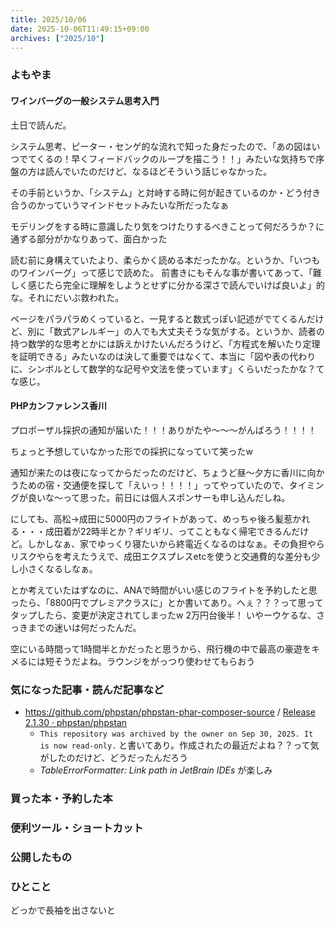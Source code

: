 ```yaml
---
title: 2025/10/06
date: 2025-10-06T11:49:15+09:00
archives: ["2025/10"]
---
```

### よもやま
#### ワインバーグの一般システム思考入門

土日で読んだ。

システム思考、ピーター・センゲ的な流れで知った身だったので、「あの図はいつでてくるの！早くフィードバックのループを描こう！！」みたいな気持ちで序盤の方は読んでいたのだけど、なるほどそういう話じゃなかった。

その手前というか、「システム」と対峙する時に何が起きているのか・どう付き合うのかっていうマインドセットみたいな所だったなぁ

モデリングをする時に意識したり気をつけたりするべきことって何だろうか？に通ずる部分がかなりあって、面白かった

読む前に身構えていたより、柔らかく読める本だったかな。というか、「いつものワインバーグ」って感じで読めた。
前書きにもそんな事が書いてあって、「難しく感じたら完全に理解をしようとせずに分かる深さで読んでいけば良いよ」的な。それにだいぶ救われた。

ページをパラパラめくっていると、一見すると数式っぽい記述がでてくるんだけど、別に「数式アレルギー」の人でも大丈夫そうな気がする。というか、読者の持つ数学的な思考とかには訴えかけたいんだろうけど、「方程式を解いたり定理を証明できる」みたいなのは決して重要ではなくて、本当に「図や表の代わりに、シンボルとして数学的な記号や文法を使っています」くらいだったかな？てな感じ。

#### PHPカンファレンス香川

プロポーザル採択の通知が届いた！！！ありがたや〜〜〜がんばろう！！！！

ちょっと予想していなかった形での採択になっていて笑ったw

通知が来たのは夜になってからだったのだけど、ちょうど昼〜夕方に香川に向かうための宿・交通便を探して「えいっ！！！！」ってやっていたので、タイミングが良いな〜って思った。前日には個人スポンサーも申し込んだしね。

にしても、高松→成田に5000円のフライトがあって、めっちゃ後ろ髪惹かれる・・・成田着が22時半とか？ギリギリ、ってこともなく帰宅できるんだけど。しかしなぁ、家でゆっくり寝たいから終電近くなるのはなぁ。その負担やらリスクやらを考えたうえで、成田エクスプレスetcを使うと交通費的な差分も少し小さくなるしなぁ。

とか考えていたはずなのに、ANAで時間がいい感じのフライトを予約したと思ったら、「8800円でプレミアクラスに」とか書いてあり。へぇ？？？って思ってタップしたら、変更が決定されてしまったw 2万円台後半！
いやーウケるな、さっきまでの迷いは何だったんだ。

空にいる時間って1時間半とかだったと思うから、飛行機の中で最高の豪遊をキメるには短そうだよね。ラウンジをがっつり使わせてもらおう

### 気になった記事・読んだ記事など

* https://github.com/phpstan/phpstan-phar-composer-source / [Release 2\.1\.30 · phpstan/phpstan](https://github.com/phpstan/phpstan/releases/tag/2.1.30)
  * `This repository was archived by the owner on Sep 30, 2025. It is now read-only.` と書いてあり。作成されたの最近だよね？？って気がしたのだけど、どうだったんだろう
  * _TableErrorFormatter: Link path in JetBrain IDEs_ が楽しみ

### 買った本・予約した本

### 便利ツール・ショートカット

### 公開したもの

### ひとこと

どっかで長袖を出さないと
